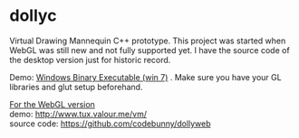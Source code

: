 dollyc
======

Virtual Drawing Mannequin C++ prototype. This project was started when WebGL was still new and not fully supported yet.
I have the source code of the desktop version just for historic record.

Demo: <a href="http://www.tux.valour.me/vm/dollywin32.exe">Windows Binary Executable (win 7)</a>
. Make sure you have your GL libraries and glut setup beforehand.

<u>For the WebGL version</u><br />
demo: http://www.tux.valour.me/vm/<br />
source code: https://github.com/codebunny/dollyweb<br />
